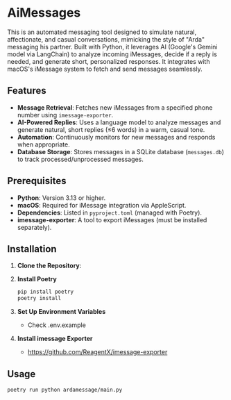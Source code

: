 # AiMessages

This is an automated messaging tool designed to simulate natural, affectionate, and casual conversations, mimicking the style of "Arda" messaging his partner. Built with Python, it leverages AI (Google's Gemini model via LangChain) to analyze incoming iMessages, decide if a reply is needed, and generate short, personalized responses. It integrates with macOS's iMessage system to fetch and send messages seamlessly.

## Features

- **Message Retrieval**: Fetches new iMessages from a specified phone number using `imessage-exporter`.
- **AI-Powered Replies**: Uses a language model to analyze messages and generate natural, short replies (≤6 words) in a warm, casual tone.
- **Automation**: Continuously monitors for new messages and responds when appropriate.
- **Database Storage**: Stores messages in a SQLite database (`messages.db`) to track processed/unprocessed messages.

## Prerequisites

- **Python**: Version 3.13 or higher.
- **macOS**: Required for iMessage integration via AppleScript.
- **Dependencies**: Listed in `pyproject.toml` (managed with Poetry).
- **imessage-exporter**: A tool to export iMessages (must be installed separately).

## Installation

1. **Clone the Repository**:

2. **Install Poetry**
    ```bash
    pip install poetry
    poetry install
    ```

3. **Set Up Environment Variables**
    - Check .env.example

4. **Install imessage Exporter**
    - https://github.com/ReagentX/imessage-exporter

## Usage
```bash
poetry run python ardamessage/main.py
```